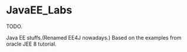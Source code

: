 # JavaEE_Labs

TODO.

Java EE stuffs.(Renamed EE4J nowadays.)
Based on the examples from oracle JEE 8 tutorial.
